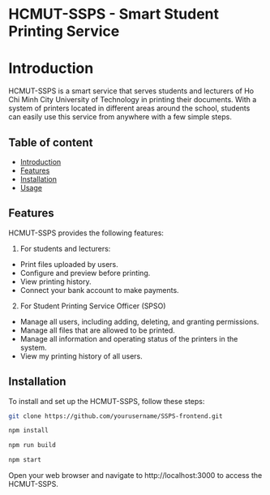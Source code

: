 
# HCMUT-SSPS - Smart Student Printing Service
# Introduction
HCMUT-SSPS is a smart service that serves students and lecturers of Ho Chi Minh City University of Technology in printing their documents.
With a system of printers located in different areas around the school, students can easily use this service from anywhere with a few simple steps.


## Table of content

- [Introduction](#introduction)
- [Features](#features)
- [Installation](#installation)
- [Usage](#usage)
## Features
HCMUT-SSPS provides the following features:

1. For students and lecturers:
- Print files uploaded by users.
- Configure and preview before printing.
- View printing history.
- Connect your bank account to make payments.

2. For Student Printing Service Officer (SPSO)
- Manage all users, including adding, deleting, and granting permissions.
- Manage all files that are allowed to be printed.
- Manage all information and operating status of the printers in the system.
- View my printing history of all users.

## Installation

To install and set up the HCMUT-SSPS, follow these steps:

```bash
git clone https://github.com/yourusername/SSPS-frontend.git
```

```bash
npm install
```

```bash
npm run build
```

```bash
npm start
```
Open your web browser and navigate to http://localhost:3000 to access the HCMUT-SSPS.

